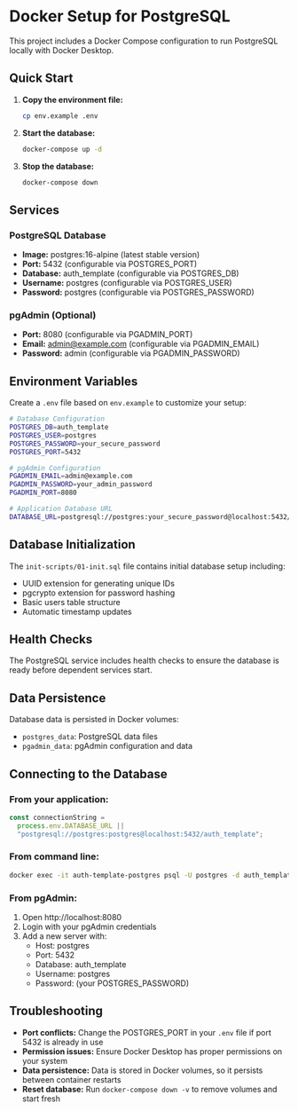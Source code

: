 # Docker Setup for PostgreSQL

This project includes a Docker Compose configuration to run PostgreSQL locally with Docker Desktop.

## Quick Start

1. **Copy the environment file:**

   ```bash
   cp env.example .env
   ```

2. **Start the database:**

   ```bash
   docker-compose up -d
   ```

3. **Stop the database:**
   ```bash
   docker-compose down
   ```

## Services

### PostgreSQL Database

- **Image:** postgres:16-alpine (latest stable version)
- **Port:** 5432 (configurable via POSTGRES_PORT)
- **Database:** auth_template (configurable via POSTGRES_DB)
- **Username:** postgres (configurable via POSTGRES_USER)
- **Password:** postgres (configurable via POSTGRES_PASSWORD)

### pgAdmin (Optional)

- **Port:** 8080 (configurable via PGADMIN_PORT)
- **Email:** admin@example.com (configurable via PGADMIN_EMAIL)
- **Password:** admin (configurable via PGADMIN_PASSWORD)

## Environment Variables

Create a `.env` file based on `env.example` to customize your setup:

```bash
# Database Configuration
POSTGRES_DB=auth_template
POSTGRES_USER=postgres
POSTGRES_PASSWORD=your_secure_password
POSTGRES_PORT=5432

# pgAdmin Configuration
PGADMIN_EMAIL=admin@example.com
PGADMIN_PASSWORD=your_admin_password
PGADMIN_PORT=8080

# Application Database URL
DATABASE_URL=postgresql://postgres:your_secure_password@localhost:5432/auth_template
```

## Database Initialization

The `init-scripts/01-init.sql` file contains initial database setup including:

- UUID extension for generating unique IDs
- pgcrypto extension for password hashing
- Basic users table structure
- Automatic timestamp updates

## Health Checks

The PostgreSQL service includes health checks to ensure the database is ready before dependent services start.

## Data Persistence

Database data is persisted in Docker volumes:

- `postgres_data`: PostgreSQL data files
- `pgadmin_data`: pgAdmin configuration and data

## Connecting to the Database

### From your application:

```javascript
const connectionString =
  process.env.DATABASE_URL ||
  "postgresql://postgres:postgres@localhost:5432/auth_template";
```

### From command line:

```bash
docker exec -it auth-template-postgres psql -U postgres -d auth_template
```

### From pgAdmin:

1. Open http://localhost:8080
2. Login with your pgAdmin credentials
3. Add a new server with:
   - Host: postgres
   - Port: 5432
   - Database: auth_template
   - Username: postgres
   - Password: (your POSTGRES_PASSWORD)

## Troubleshooting

- **Port conflicts:** Change the POSTGRES_PORT in your `.env` file if port 5432 is already in use
- **Permission issues:** Ensure Docker Desktop has proper permissions on your system
- **Data persistence:** Data is stored in Docker volumes, so it persists between container restarts
- **Reset database:** Run `docker-compose down -v` to remove volumes and start fresh
